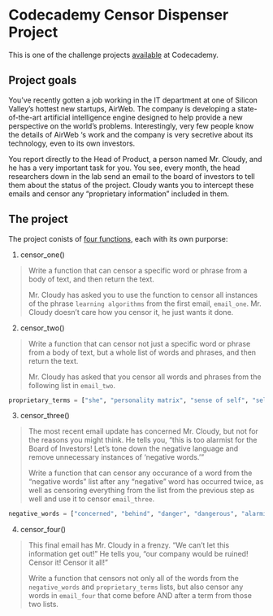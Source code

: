# Codecademy Censor Dispenser Project
This is one of the challenge projects [available](https://www.codecademy.com/practice/projects/censor-dispenser) at Codecademy.

## Project goals
You’ve recently gotten a job working in the IT department at one of Silicon Valley’s hottest new startups, AirWeb. The company is developing a state-of-the-art artificial intelligence engine designed to help provide a new perspective on the world’s problems. Interestingly, very few people know the details of AirWeb ‘s work and the company is very secretive about its technology, even to its own investors.

You report directly to the Head of Product, a person named Mr. Cloudy, and he has a very important task for you. You see, every month, the head researchers down in the lab send an email to the board of investors to tell them about the status of the project. Cloudy wants you to intercept these emails and censor any “proprietary information” included in them.

## The project
The project conists of [four functions](https://github.com/SyrovatkaA/Codecademy-Censor_Dispenser/blob/master/censor_dispenser_solution.py), each with its own purporse:
1. censor_one()
>Write a function that can censor a specific word or phrase from a body of text, and then return the text.
>
>Mr. Cloudy has asked you to use the function to censor all instances of the phrase `learning algorithms` from the first email, `email_one`. Mr. Cloudy doesn’t care how you censor it, he just wants it done.
2. censor_two()
>Write a function that can censor not just a specific word or phrase from a body of text, but a whole list of words and phrases, and then return the text.
>
>Mr. Cloudy has asked that you censor all words and phrases from the following list in `email_two`.
```python
proprietary_terms = ["she", "personality matrix", "sense of self", "self-preservation", "learning algorithm", "her", "herself"]
```
3. censor_three()
>The most recent email update has concerned Mr. Cloudy, but not for the reasons you might think. He tells you, “this is too alarmist for the Board of Investors! Let’s tone down the negative language and remove unnecessary instances of ‘negative words.’”
>
>Write a function that can censor any occurance of a word from the “negative words” list after any “negative” word has occurred twice, as well as censoring everything from the list from the previous step as well and use it to censor `email_three`.
```python
negative_words = ["concerned", "behind", "danger", "dangerous", "alarming", "alarmed", "out of control", "help", "unhappy", "bad", "upset", "awful", "broken", "damage", "damaging", "dismal", "distressed", "distressed", "concerning", "horrible", "horribly", "questionable"]
```
4. censor_four()
>This final email has Mr. Cloudy in a frenzy. “We can’t let this information get out!” He tells you, “our company would be ruined! Censor it! Censor it all!”
>
>Write a function that censors not only all of the words from the `negative_words` and `proprietary_terms` lists, but also censor any words in `email_four` that come before AND after a term from those two lists.
